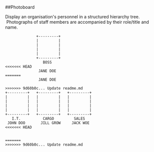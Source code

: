 ##Photoboard

Display an organisation's personnel in a structured hierarchy tree. &nbsp;Photographs of staff members are accompanied by their role/title and name.

```
              +---------+              
              |         |              
              |         |              
              |         |              
              |         |              
              +---------+              
                 BOSS                  
<<<<<<< HEAD
               JANE DOE                                                               
=======
               JANE DOE                
                                                           
>>>>>>> 9d60b0c... Update readme.md
+---------+   +---------+   +---------+
|         |   |         |   |         |
|         |   |         |   |         |
|         |   |         |   |         |
|         |   |         |   |         |
+---------+   +---------+   +---------+
   I.T.          CARGO         SALES   
 JOHN DOO       JILL GROW     JACK WOE 
<<<<<<< HEAD


=======
>>>>>>> 9d60b0c... Update readme.md
